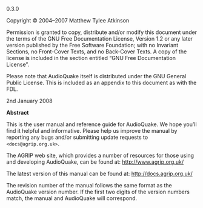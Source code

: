 0.3.0

Copyright © 2004–2007 Matthew Tylee Atkinson

Permission is granted to copy, distribute and/or modify this document under the terms of the GNU Free Documentation License, Version 1.2 or any later version published by the Free Software Foundation; with no Invariant Sections, no Front-Cover Texts, and no Back-Cover Texts. A copy of the license is included in the section entitled “GNU Free Documentation License”.

Please note that AudioQuake itself is distributed under the GNU General Public License. This is included as an appendix to this document as with the FDL.

2nd January 2008

**Abstract**

This is the user manual and reference guide for AudioQuake. We hope you’ll find it helpful and informative. Please help us improve the manual by reporting any bugs and/or submitting update requests to `<docs@agrip.org.uk>`.

The AGRIP web site, which provides a number of resources for those using and developing AudioQuake, can be found at: <http://www.agrip.org.uk/>

The latest version of this manual can be found at: <http://docs.agrip.org.uk/>

The revision number of the manual follows the same format as the AudioQuake version number. If the first two digits of the version numbers match, the manual and AudioQuake will correspond.
